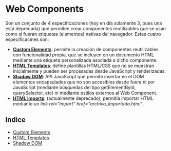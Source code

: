 # Web Components
Son un conjunto de 4 especificaciones (hoy en día solamente 3, pues una está deprecada) que permiten crear componentes reutilizables que se usan como si fueran etiquetas (elementos) nativas del navegador. Estas cuatro especificacines son:

- **[Custom Elements](./custom_elements/README.md)**: permite la creación de componentes reutilizables con funcionalidad propia, que se incluyen en un documento HTML mediante una etiqueta personalizada asociada a dicho componente.
- **[HTML Templates](./html_templates/README.md)**: define plantillas HTML/CSS que no se muestran inicialmente y pueden ser procesadas desde JavaScript y renderizadas.
- **[Shadow DOM](./shadow_dom/README.md)**: API JavaScript que permite insertar en el DOM elementos encapsulados que no son accesibles desde fuera ni por JavaScript (mediante búsquedas del tipo getElementById, querySelector, etc) ni mediante estilos externos al Web Component.
- **[HTML Imports](https://developer.mozilla.org/en-US/docs/Web/Web_Components/HTML_Imports)**: (actualmente deprecado), permitía importar HTML  mediante un *link rel="import" href="archivo_importado.html"*.

## Indice

- [Custom Elements](../custom_elements/README.md)
- [HTML Templates](../html_templates/README.md)
- [Shadow DOM](../shadow_dom/README.md)
